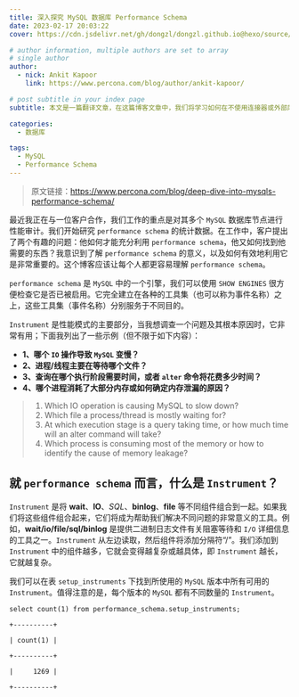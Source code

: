 ```yaml
---
title: 深入探究 MySQL 数据库 Performance Schema
date: 2023-02-17 20:03:22
cover: https://cdn.jsdelivr.net/gh/dongzl/dongzl.github.io@hexo/source/images/cover/mysql_study.png

# author information, multiple authors are set to array
# single author
author:
  - nick: Ankit Kapoor
    link: https://www.percona.com/blog/author/ankit-kapoor/

# post subtitle in your index page
subtitle: 本文是一篇翻译文章，在这篇博客文章中，我们将学习如何在不使用连接器或外部库的情况下从头开始编写我们自己的原生 MySQL 客户端。

categories: 
  - 数据库

tags: 
  - MySQL
  - Performance Schema
---
```


> 原文链接：https://www.percona.com/blog/deep-dive-into-mysqls-performance-schema/

最近我正在与一位客户合作，我们工作的重点是对其多个 `MySQL` 数据库节点进行性能审计。我们开始研究 `performance schema` 的统计数据。在工作中，客户提出了两个有趣的问题：他如何才能充分利用 `performance schema`，他又如何找到他需要的东西？我意识到了解 `performance schema` 的意义，以及如何有效地利用它是非常重要的。这个博客应该让每个人都更容易理解 `performance schema`。

`performance schema` 是 `MySQL` 中的一个引擎，我们可以使用 `SHOW ENGINES` 很方便检查它是否已被启用。它完全建立在各种的工具集（也可以称为事件名称）之上，这些工具集（事件名称）分别服务于不同目的。

`Instrument` 是性能模式的主要部分，当我想调查一个问题及其根本原因时，它非常有用；下面我列出了一些示例（但不限于如下内容）：

- **1、哪个 `IO` 操作导致 `MySQL` 变慢？**
- **2、进程/线程主要在等待哪个文件？**
- **3、查询在哪个执行阶段需要时间，或者 `alter` 命令将花费多少时间？**
- **4、哪个进程消耗了大部分内存或如何确定内存泄漏的原因？**

> 1. Which IO operation is causing MySQL to slow down?
> 2. Which file a process/thread is mostly waiting for?
> 3. At which execution stage is a query taking time, or how much time will an alter command will take?
> 4. Which process is consuming most of the memory or how to identify the cause of memory leakage?

## 就 `performance schema` 而言，什么是 `Instrument`？

`Instrument` 是将 **wait**、**IO**、*SQL*、**binlog**、**file** 等不同组件组合到一起。如果我们将这些组件组合起来，它们将成为帮助我们解决不同问题的非常意义的工具。例如，**wait/io/file/sql/binlog** 是提供二进制日志文件有关阻塞等待和 `I/O` 详细信息的工具之一。`Instrument` 从左边读取，然后组件将添加分隔符“/”。我们添加到 `Instrument` 中的组件越多，它就会变得越复杂或越具体，即 `Instrument` 越长，它就越复杂。

我们可以在表 `setup_instruments` 下找到所使用的 `MySQL` 版本中所有可用的 `Instrument`。值得注意的是，每个版本的 `MySQL` 都有不同数量的 `Instrument`。

```shell
select count(1) from performance_schema.setup_instruments;

+----------+

| count(1) |

+----------+

|     1269 |

+----------+
```